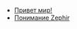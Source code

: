 - [Привет мир!](/[[language]]/[[version]]/intrductiono#hello-world)
- [Понимание Zephir](/[[language]]/[[version]]/introduction#a-taste-of-zephir)
